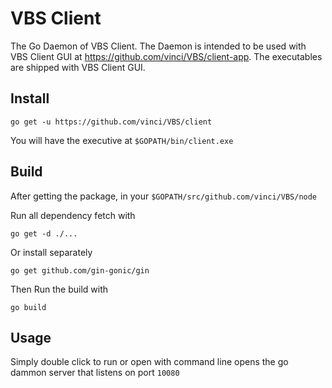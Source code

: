# VBS Client

The Go Daemon of VBS Client. The Daemon is intended to be used with VBS Client GUI at https://github.com/vinci/VBS/client-app. The executables are shipped with VBS Client GUI.

## Install

```
go get -u https://github.com/vinci/VBS/client
```
You will have the executive at `$GOPATH/bin/client.exe`

## Build

After getting the package, in your `$GOPATH/src/github.com/vinci/VBS/node`

Run all dependency fetch with

`go get -d ./...`

Or install separately

```
go get github.com/gin-gonic/gin
```
Then Run the build with

`go build`

## Usage

Simply double click to run or open with command line opens the go dammon server that listens on port `10080`
